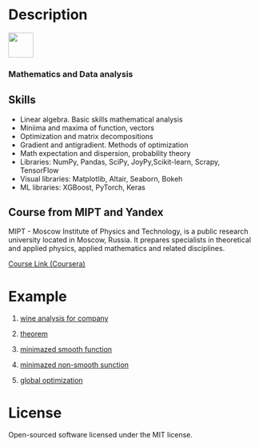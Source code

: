 # Description
<p align="left">
  <img src="https://github.com/bobrokerson/mipt/blob/main/resources/logo.jpeg" width="50" >
</p>

### Mathematics and Data analysis

## Skills
* Linear algebra. Basic skills mathematical analysis
* Miniima and maxima of function, vectors
* Optimization and matrix decompositions
* Gradient and antigradient. Methods of optimization
* Math expectation and dispersion, probability theory
* Libraries: NumPy, Pandas, SciPy, JoyPy,Scikit-learn, Scrapy, TensorFlow
* Visual libraries: Matplotlib, Altair, Seaborn, Bokeh
* ML libraries: XGBoost, PyTorch, Keras


## Course from MIPT and Yandex

MIPT - Moscow Institute of Physics and Technology, is a public research university located in Moscow, Russia. It prepares specialists in theoretical and applied physics, applied mathematics and related disciplines.

[Course Link (Coursera)](https://www.coursera.org/learn/mathematics-and-python)

# Example

1. [wine analysis for company](https://github.com/bobrokerson/mipt/blob/main/notebook/wine.ipynb)

2. [theorem](https://github.com/bobrokerson/mipt/blob/main/assignment/theorem.py)

3. [minimazed smooth function](https://github.com/bobrokerson/mipt/blob/main/assignment/min_smooth_fun.py)

4. [minimazed non-smooth sunction](https://github.com/bobrokerson/mipt/blob/main/assignment/min_nonsmooth_fun.py)

5. [global optimization](https://github.com/bobrokerson/mipt/blob/main/assignment/global_optimization.py)


# License
Open-sourced software licensed under the MIT license.
